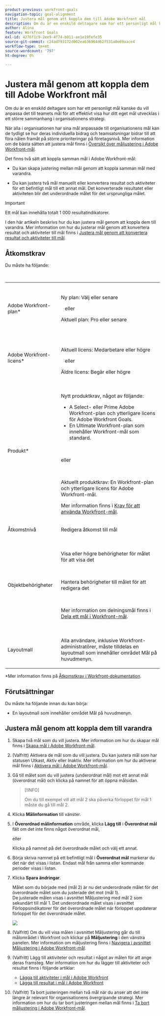 ```yaml
---
product-previous: workfront-goals
navigation-topic: goal-alignment
title: Justera mål genom att koppla dem till Adobe Workfront mål
description: Om du är en enskild deltagare som har ett personligt mål kanske du vill anpassa det till teamets mål för att effektivt visa hur ditt eget mål utvecklas i ett större sammanhang i organisationens strategi.
author: Alina
feature: Workfront Goals
exl-id: 4276f1c9-2ee9-4f74-b011-ae1e19fefe35
source-git-commit: c24adf93172d002ea636904d62f531a8e69aace4
workflow-type: tm+mt
source-wordcount: '797'
ht-degree: 0%

---
```


# Justera mål genom att koppla dem till Adobe Workfront mål


Om du är en enskild deltagare som har ett personligt mål kanske du vill anpassa det till teamets mål för att effektivt visa hur ditt eget mål utvecklas i ett större sammanhang i organisationens strategi.

När alla i organisationen har sina mål anpassade till organisationens mål kan de tydligt se hur deras individuella bidrag och teamsatsningar bidrar till att föra nålen framåt på större prioriteringar på företagsnivå. Mer information om de bästa sätten att justera mål finns i [Översikt över måljustering i Adobe Workfront-mål](../../workfront-goals/goal-alignment/goal-alignment-overview.md).

Det finns två sätt att koppla samman mål i Adobe Workfront-mål:

* Du kan skapa justering mellan mål genom att koppla samman mål med varandra.

* Du kan justera två mål manuellt eller konvertera resultat och aktiviteter för ett befintligt mål till ett annat mål. Det konverterade resultatet eller aktiviteten blir det underordnade målet för det ursprungliga målet.

>[!IMPORTANT]
>
>Ett mål kan innehålla totalt 1 000 resultatindikatorer.

I den här artikeln beskrivs hur du kan justera mål genom att koppla dem till varandra. Mer information om hur du justerar mål genom att konvertera resultat och aktiviteter till mål finns i [Justera mål genom att konvertera resultat och aktiviteter till mål](../../workfront-goals/goal-alignment/align-goals-by-converting-results-activities.md).

## Åtkomstkrav

Du måste ha följande:

<table style="table-layout:auto">
 <col>
 </col>
 <col>
 </col>
 <tbody>
  <tr>
   <td role="rowheader">Adobe Workfront-plan*</td>
   <td>
   <p>Ny plan: Välj eller senare</p>
   eller
   <p>Aktuell plan: Pro eller senare</p>
   
   </td>
  </tr>
  <tr>
   <td role="rowheader">Adobe Workfront-licens*</td>
   <td>
   <p>Aktuell licens: Medarbetare eller högre</p>
   eller
   <p>Äldre licens: Begär eller högre</p> </td>
  </tr>
  <tr>
   <td role="rowheader">Produkt*</td>
   <td>
   <p> Nytt produktkrav, något av följande: </p>
<ul>
<li>A Select- eller Prime Adobe Workfront-plan och ytterligare licens för Adobe Workfront Goals.</li>
<li>En Ultimate Workfront-plan som innehåller Workfront-mål som standard. </li></ul>
   <p>eller</p>
   <p>Aktuellt produktkrav: En Workfront-plan och ytterligare licens för Adobe Workfront-mål. </p> <p>Mer information finns i <a href="../../workfront-goals/goal-management/access-needed-for-wf-goals.md" class="MCXref xref">Krav för att använda Workfront-mål</a>. </p> </td>
  </tr>
  <tr>
   <td role="rowheader">Åtkomstnivå</td>
   <td> <p>Redigera åtkomst till mål</p> </td>
  </tr>
  <tr>
   <td role="rowheader">Objektbehörigheter</td>
   <td>
    
     <p>Visa eller högre behörigheter för målet för att visa det</p>
     <p>Hantera behörigheter till målet för att redigera det</p>
     <p>Mer information om delningsmål finns i <a href="../../workfront-goals/workfront-goals-settings/share-a-goal.md" class="MCXref xref">Dela ett mål i Workfront-mål</a>. </p>
     </td>
  </tr>
<tr>
   <td role="rowheader"><p>Layoutmall</p></td>
   <td> <p>Alla användare, inklusive Workfront-administratörer, måste tilldelas en layoutmall som innehåller området Mål på huvudmenyn. </p>  
</td>
  </tr>
 </tbody>
</table>

*Mer information finns på [Åtkomstkrav i Workfront-dokumentation](/help/quicksilver/administration-and-setup/add-users/access-levels-and-object-permissions/access-level-requirements-in-documentation.md).

## Förutsättningar

Du måste ha följande innan du kan börja:

* En layoutmall som innehåller området Mål på huvudmenyn.

## Justera mål genom att koppla dem till varandra

<!--
Aligning goals by connecting them differs depending on what environment you use. 

### Align goals by connecting them in the Production environment

1. Create two goals that you want to align. For information about creating goals, see [Create goals in Adobe Workfront Goals](../../workfront-goals/goal-management/create-goals.md).
1. (Optional) Activate the goals that you want to align. You can align goals that have a Draft, Active, or Inactive status. For information about activating goals, see [Activate goals in Adobe Workfront Goals](../../workfront-goals/goal-management/activate-goals.md).
1. Go to the goal that you want to align (child goal) to another goal (parent goal) and click its name to open the **Goal Details** panel.

   For example, if you want Goal 2 to influence the progress of Goal 1, you must go to Goal 2. 

1. Click **Align to another goal** in the upper-right corner of the right panel.

   ![](assets/align-to-another-goal-link-highlighted-350x128.png)

1. Start typing the name of an existing goal or the name of an owner in the **Align to another goal** field, then select it when it appears in the list. Only goals that are from the same or future periods display in the list. 
1. Click **Save**.

   The goal you started with (Goal 2) is now the child goal of the goal you aligned it with (Goal 1).   
   The aligned goals display connected in the Goal Alignment section with Goal 2 as secondary to Goal 1.

   ![](assets/goal-1-and-2-aligned-cards-350x427.png)

1. (Optional) To view the goals in the Goal Alignment section, do one of the following:

   * Click the Goal Alignment section in the left panel and find the goals by applying the correct filter. For information about filtering information in Workfront Goals, see [Filter information in Adobe Workfront Goals](../../workfront-goals/goal-management/filter-information-wf-goals.md).
   * Click the Goal List, Check-in, or Pulse sections in the left panel and find one of the goals, then click the **Alignment icon** ![](assets/align-icon.png) next to the goal name to go directly to the goal in the Goal Alignment section.

   For information about the Goal Alignment section, see [Navigate the Goal Alignment section in Adobe Workfront Goals](../../workfront-goals/goal-alignment/navigate-goal-alignment-chart.md). 

1. (Optional) Add activities and results to either goal to indicate their progress. For information about adding activities and results, see the following articles:

   * [Add activities to goals in Adobe Workfront Goals](../../workfront-goals/results-and-activities/add-activities-to-goals.md) 
   * [Add results to goals in Adobe Workfront Goals](../../workfront-goals/results-and-activities/add-results-to-goals.md)

1. (Optional) Remove the alignment between two goals, when you consider that no longer is relevant to your organization's overall strategy For information about removing alignment between goals, see [Remove goal alignment in Adobe Workfront Goals](../../workfront-goals/goal-alignment/remove-goal-alignment.md).

-->
1. Skapa två mål som du vill justera. Mer information om hur du skapar mål finns i [Skapa mål i Adobe Workfront-mål](../../workfront-goals/goal-management/create-goals.md).
1. (Valfritt) Aktivera de mål som du vill justera. Du kan justera mål som har statusen Utkast, Aktiv eller Inaktiv. Mer information om hur du aktiverar mål finns i [Aktivera mål i Adobe Workfront-mål](../../workfront-goals/goal-management/activate-goals.md).
1. Gå till målet som du vill justera (underordnat mål) mot ett annat mål (överordnat mål) och klicka på namnet för att öppna målsidan.

   >[!INFO]
   >
   >Om du till exempel vill att mål 2 ska påverka förloppet för mål 1 måste du gå till mål 2.

1. Klicka **Målinformation** till vänster.

1. I **Överordnad målinformation** område, klicka **Lägg till** i **Överordnat mål** fält om det inte finns något överordnat mål,

   eller

   Klicka på namnet på det överordnade målet och välj ett annat.

1. Börja skriva namnet på ett befintligt mål i **Överordnat mål** markerar du det när det visas i listan. Endast mål från samma eller kommande perioder visas i listan.

1. Klicka **Spara ändringar**.

   Målet som du började med (mål 2) är nu det underordnade målet för det överordnade målet som du justerade det mot (mål 1).\
   De justerade målen visas i avsnittet Måljustering med mål 2 som sekundärt till mål 1.
Det underordnade målet visas i avsnittet Förloppsindikatorer för det överordnade målet när förloppet uppdaterar förloppet för det överordnade målet.

   ![](assets/goal-1-and-2-aligned-cards-350x427.png)

1. (Valfritt) Om du vill visa målen i avsnittet Måljustering går du till målområdet i Workfront och klickar på **Måljustering** i den vänstra panelen. Mer information om måljustering finns i [Navigera i avsnittet Måljustering i Adobe Workfront-mål](../../workfront-goals/goal-alignment/navigate-goal-alignment-chart.md).

1. (Valfritt) Lägg till aktiviteter och resultat i något av målen för att ange deras framsteg. Mer information om hur du lägger till aktiviteter och resultat finns i följande artiklar:

   * [Lägga till aktiviteter i mål i Adobe Workfront](../../workfront-goals/results-and-activities/add-activities-to-goals.md)
   * [Lägga till resultat i mål i Adobe Workfront](../../workfront-goals/results-and-activities/add-results-to-goals.md)

1. (Valfritt) Ta bort justeringen mellan två mål när du anser att det inte längre är relevant för organisationens övergripande strategi. Mer information om hur du tar bort justeringen mellan mål finns i [Ta bort måljustering i Adobe Workfront-mål](../../workfront-goals/goal-alignment/remove-goal-alignment.md).

